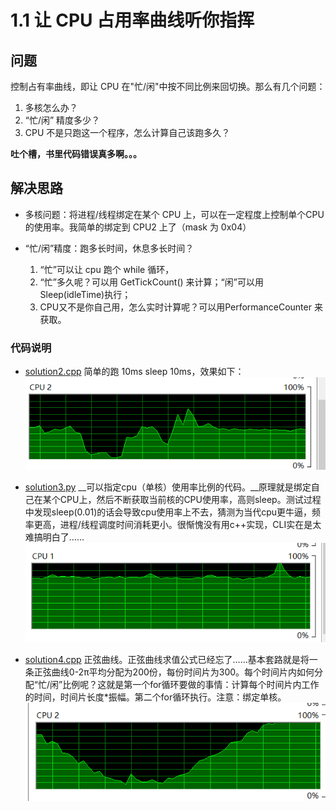 # 1.1 让 CPU 占用率曲线听你指挥

## 问题

控制占有率曲线，即让 CPU 在"忙/闲"中按不同比例来回切换。那么有几个问题：

1. 多核怎么办？
2. “忙/闲” 精度多少？
3. CPU 不是只跑这一个程序，怎么计算自己该跑多久？

__吐个槽，书里代码错误真多啊。。。__

## 解决思路
* 多核问题：将进程/线程绑定在某个 CPU 上，可以在一定程度上控制单个CPU的使用率。我简单的绑定到 CPU2 上了（mask 为 0x04）

* “忙/闲”精度：跑多长时间，休息多长时间？
    1. “忙”可以让 cpu 跑个 while 循环，
	2. “忙”多久呢？可以用 GetTickCount() 来计算；“闲”可以用Sleep(idleTime)执行；
	3. CPU又不是你自己用，怎么实时计算呢？可以用PerformanceCounter 来获取。

### 代码说明

* [solution2.cpp](https://github.com/suisuihan/beautyOfProgramming/blob/master/1.1%E8%AE%A9CPU%E5%8D%A0%E7%94%A8%E7%8E%87%E6%9B%B2%E7%BA%BF%E5%90%AC%E4%BD%A0%E6%8C%87%E6%8C%A5/solution2.cpp) 简单的跑 10ms sleep 10ms，效果如下：    
![solution2 的CPU曲线效果](https://github.com/suisuihan/beautyOfProgramming/blob/master/1.1%E8%AE%A9CPU%E5%8D%A0%E7%94%A8%E7%8E%87%E6%9B%B2%E7%BA%BF%E5%90%AC%E4%BD%A0%E6%8C%87%E6%8C%A5/solution2.png)

* [solution3.py](https://github.com/suisuihan/beautyOfProgramming/blob/master/1.1%E8%AE%A9CPU%E5%8D%A0%E7%94%A8%E7%8E%87%E6%9B%B2%E7%BA%BF%E5%90%AC%E4%BD%A0%E6%8C%87%E6%8C%A5/solution3.py) __可以指定cpu（单核）使用率比例的代码。__原理就是绑定自己在某个CPU上，然后不断获取当前核的CPU使用率，高则sleep。测试过程中发现sleep(0.01)的话会导致cpu使用率上不去，猜测为当代cpu更牛逼，频率更高，进程/线程调度时间消耗更小。很惭愧没有用c++实现，CLI实在是太难搞明白了……    
![solution3 的 CPU 曲线效果](https://github.com/suisuihan/beautyOfProgramming/blob/master/1.1%E8%AE%A9CPU%E5%8D%A0%E7%94%A8%E7%8E%87%E6%9B%B2%E7%BA%BF%E5%90%AC%E4%BD%A0%E6%8C%87%E6%8C%A5/solution3.PNG)

* [solution4.cpp](https://github.com/suisuihan/beautyOfProgramming/blob/master/1.1%E8%AE%A9CPU%E5%8D%A0%E7%94%A8%E7%8E%87%E6%9B%B2%E7%BA%BF%E5%90%AC%E4%BD%A0%E6%8C%87%E6%8C%A5/solution4.cpp) 正弦曲线。正弦曲线求值公式已经忘了……基本套路就是将一条正弦曲线0-2π平均分配为200份，每份时间片为300。每个时间片内如何分配“忙/闲”比例呢？这就是第一个for循环要做的事情：计算每个时间片内工作的时间，时间片长度*振幅。第二个for循环执行。注意：绑定单核。    
![solution4效果](https://github.com/suisuihan/beautyOfProgramming/blob/master/1.1%E8%AE%A9CPU%E5%8D%A0%E7%94%A8%E7%8E%87%E6%9B%B2%E7%BA%BF%E5%90%AC%E4%BD%A0%E6%8C%87%E6%8C%A5/solution4.PNG)